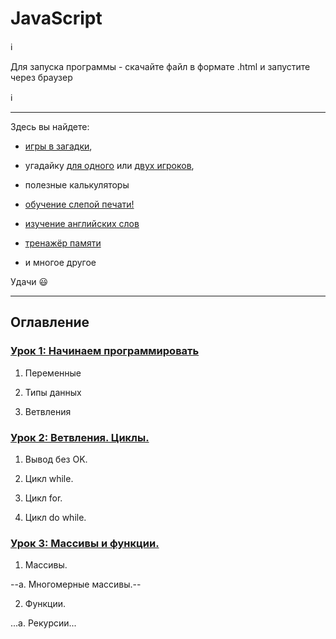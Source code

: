 # JavaScript


ℹ️

Для запуска программы - скачайте файл в формате .html и запустите через браузер

ℹ️

***

Здесь вы найдете:

- [игры в загадки](https://github.com/victoria-ulianova/JavaScript/blob/main/lesson_2/2.5%20puzzles.html),

- угадайку [для одного](https://github.com/victoria-ulianova/JavaScript/blob/main/lesson_2/2.6%20guess.html) или [двух игроков](https://github.com/victoria-ulianova/JavaScript/blob/main/lesson_2/2.7%20guess%202%20players.html),

- полезные калькуляторы

- [обучение слепой печати!](https://github.com/victoria-ulianova/JavaScript/blob/main/lesson_3/3.4%20learning%20to%20touch%20typing.html)

- [изучение английских слов](https://github.com/victoria-ulianova/JavaScript/blob/main/lesson_3/3.6%20function%2C%20english%2C%20learn%20words.html)

- [тренажёр памяти](https://github.com/victoria-ulianova/JavaScript/blob/main/lesson_3/3.8.2%20function%2C%20memory%20check.html)

- и многое другое

Удачи 😃


***

## Оглавление

### [Урок 1: Начинаем программировать](https://github.com/victoria-ulianova/JavaScript/tree/main/lesson_1)

1. Переменные

2. Типы данных

3. Ветвления

### [Урок 2: Ветвления. Циклы.](https://github.com/victoria-ulianova/JavaScript/tree/main/lesson_2)

1. Вывод без OK.
 
2. Цикл while.

3. Цикл for.
 
4. Цикл do while.

### [Урок 3: Массивы и функции.](https://github.com/victoria-ulianova/JavaScript/tree/main/lesson_3)

1. Массивы.
 
  --a. Многомерные массивы.--
  
2. Функции.
 
  ...a. Рекурсии...
